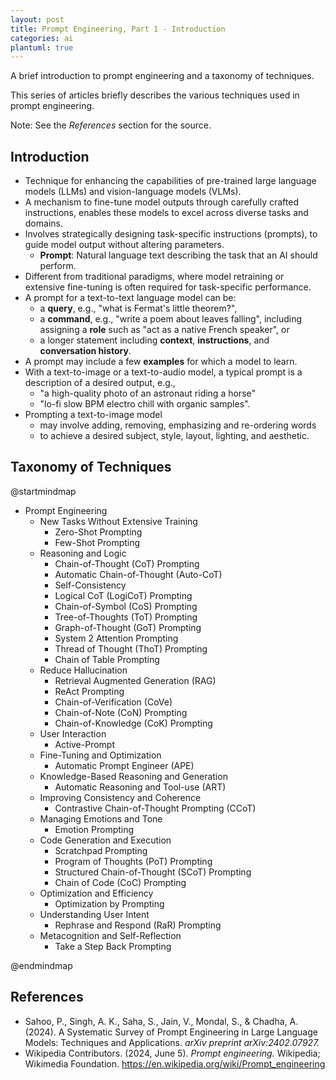 ```yaml
---
layout: post
title: Prompt Engineering, Part 1 - Introduction
categories: ai
plantuml: true
---
```

A brief introduction to prompt engineering and a taxonomy of techniques.

This series of articles briefly describes the various techniques used in prompt engineering.

Note: See the _References_ section for the source.

## Introduction

- Technique for enhancing the capabilities of pre-trained large language models (LLMs) and vision-language models (VLMs).
- A mechanism to fine-tune model outputs through carefully crafted instructions, enables these models to excel across diverse tasks and domains.
- Involves strategically designing task-specific instructions (prompts), to guide model output without altering parameters.
  - **Prompt**: Natural language text describing the task that an AI should perform.
- Different from traditional paradigms, where model retraining or extensive fine-tuning is often required for task-specific performance.
- A prompt for a text-to-text language model can be:
  - a **query**, e.g., "what is Fermat's little theorem?",
  - a **command**, e.g., "write a poem about leaves falling", including assigning a **role** such as "act as a native French speaker", or
  - a longer statement including **context**, **instructions**, and **conversation history**.
- A prompt may include a few **examples** for which a model to learn.
- With a text-to-image or a text-to-audio model, a typical prompt is a description of a desired output, e.g.,
  - "a high-quality photo of an astronaut riding a horse"
  - "lo-fi slow BPM electro chill with organic samples".
- Prompting a text-to-image model
  - may involve adding, removing, emphasizing and re-ordering words
  - to achieve a desired subject, style, layout, lighting, and aesthetic.

## Taxonomy of Techniques

<plantuml data-caption="Taxonomy of prompt engineering techniques in LLMs, organised around application domains" data-alt="Taxonomy of prompt engineering techniques in LLMs">
@startmindmap

<style>
mindmapDiagram {
  node {
      BackgroundColor white
      MaximumWidth 250
      FontName Quicksand
      Margin 5
  }
  :depth(1) {
    BackGroundColor lightblue
  }
  :depth(2) {
    BackGroundColor lightgreen
  }
}
</style>

* Prompt Engineering
  * New Tasks Without Extensive Training
    * Zero-Shot Prompting
    * Few-Shot Prompting
  * Reasoning and Logic
    * Chain-of-Thought (CoT) Prompting
    * Automatic Chain-of-Thought (Auto-CoT)
    * Self-Consistency
    * Logical CoT (LogiCoT) Prompting
    * Chain-of-Symbol (CoS) Prompting
    * Tree-of-Thoughts (ToT) Prompting
    * Graph-of-Thought (GoT) Prompting
    * System 2 Attention Prompting
    * Thread of Thought (ThoT) Prompting
    * Chain of Table Prompting
  * Reduce Hallucination
    * Retrieval Augmented Generation (RAG)
    * ReAct Prompting
    * Chain-of-Verification (CoVe)
    * Chain-of-Note (CoN) Prompting
    * Chain-of-Knowledge (CoK) Prompting
  * User Interaction
    * Active-Prompt
  * Fine-Tuning and Optimization
    * Automatic Prompt Engineer (APE)
  * Knowledge-Based Reasoning and Generation
    * Automatic Reasoning and Tool-use (ART)
  * Improving Consistency and Coherence
    * Contrastive Chain-of-Thought Prompting (CCoT)
  * Managing Emotions and Tone
    * Emotion Prompting
  * Code Generation and Execution
    * Scratchpad Prompting
    * Program of Thoughts (PoT) Prompting
    * Structured Chain-of-Thought (SCoT) Prompting
    * Chain of Code (CoC) Prompting
  * Optimization and Efficiency
    * Optimization by Prompting
  * Understanding User Intent
    * Rephrase and Respond (RaR) Prompting
  * Metacognition and Self-Reflection
    * Take a Step Back Prompting

@endmindmap
</plantuml>

## References

- Sahoo, P., Singh, A. K., Saha, S., Jain, V., Mondal, S., & Chadha, A. (2024). A Systematic Survey of Prompt Engineering in Large Language Models: Techniques and Applications. _arXiv preprint arXiv:2402.07927._
- Wikipedia Contributors. (2024, June 5). _Prompt engineering._ Wikipedia; Wikimedia Foundation. <https://en.wikipedia.org/wiki/Prompt_engineering>
